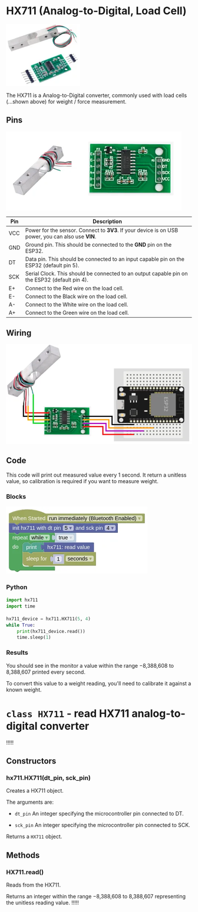 # HX711 (Analog-to-Digital, Load Cell)

![](images/hx711.webp)

The HX711 is a Analog-to-Digital converter, commonly used with load cells (...shown above) for weight / force measurement.

## Pins

![](images/hx711_pinout.webp)

| Pin | Description |
| --- | --- |
| VCC | Power for the sensor. Connect to **3V3**. If your device is on USB power, you can also use **VIN**. |
| GND | Ground pin. This should be connected to the **GND** pin on the ESP32. |
| DT | Data pin. This should be connected to an input capable pin on the ESP32 (default pin 5). |
| SCK | Serial Clock. This should be connected to an output capable pin on the ESP32 (default pin 4). |
| E+ | Connect to the Red wire on the load cell. |
| E- | Connect to the Black wire on the load cell. |
| A- | Connect to the White wire on the load cell. |
| A+ | Connect to the Green wire on the load cell. |

## Wiring

![](images/hx711_wiring.webp)

## Code

This code will print out measured value every 1 second.
It return a unitless value, so calibration is required if you want to measure weight.

### Blocks

![](images/hx711_blocks.webp)

### Python

```python
import hx711
import time

hx711_device = hx711.HX711(5, 4)
while True:
    print(hx711_device.read())
    time.sleep(1)
```

### Results

You should see in the monitor a value within the range −8,388,608 to 8,388,607 printed every second.

To convert this value to a weight reading, you'll need to calibrate it against a known weight.

# `class HX711` - read HX711 analog-to-digital converter

!!!!!
## Constructors

### hx711.HX711(dt_pin, sck_pin)

Creates a HX711 object.

The arguments are:

* `dt_pin` An integer specifying the microcontroller pin connected to DT.

* `sck_pin` An integer specifying the microcontroller pin connected to SCK.

Returns a `HX711` object.

## Methods

### HX711.read()

Reads from the HX711.

Returns an integer within the range −8,388,608 to 8,388,607 representing the unitless reading value.
!!!!!